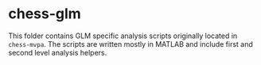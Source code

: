 # chess-glm

This folder contains GLM specific analysis scripts originally located in `chess-mvpa`.
The scripts are written mostly in MATLAB and include first and second level analysis helpers.
